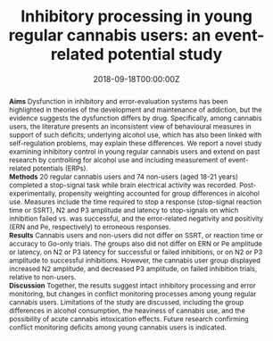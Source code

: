 ﻿---
title: "Inhibitory processing in young regular cannabis users: an event-related potential study"
authors:
- Janette L Smith
- author
- Jaimi M. Iredale
- Richard P Mattick
- Aneta Dimoska Di Marco
date: "2018-09-18T00:00:00Z"
publishDate: "2018-09-18T00:00:00Z"
doi: []
url_source: "https://ndarc.med.unsw.edu.au/sites/default/files/ndarc/resources/Inhibitory%20processing%20in%20young%20regular%20cannabis%20users.pdf"
abstract: "**Aims**
Dysfunction in inhibitory and error-evaluation systems has been highlighted in theories of the development and maintenance of addiction, but the evidence suggests the dysfunction differs by drug. Specifically, among cannabis users, the literature presents an inconsistent view of behavioural measures in support of such deficits; underlying alcohol use, which has also been linked with self-regulation problems, may explain these differences. We report a novel study examining inhibitory control in young regular cannabis users and extend on past research by controlling for alcohol use and including measurement of event-related potentials (ERPs).
<br>**Methods**
20 regular cannabis users and 74 non-users (aged 18-21 years) completed a stop-signal task while brain electrical activity was recorded. Post-experimentally, propensity weighting accounted for group differences in alcohol use. Measures include the time required to stop a response (stop-signal reaction time or SSRT), N2 and P3 amplitude and latency to stop-signals on which inhibition failed vs. was successful, and the error-related negativity and positivity (ERN and Pe, respectively) to erroneous responses.
<br>**Results**
Cannabis users and non-users did not differ on SSRT, or reaction time or accuracy to Go-only trials. The groups also did not differ on ERN or Pe amplitude or latency, on N2 or P3 latency for successful or failed inhibitions, or on N2 or P3 amplitude to successful inhibitions. However, the cannabis user group displayed increased N2 amplitude, and decreased P3 amplitude, on failed inhibition trials, relative to non-users.
<br>**Discussion**
Together, the results suggest intact inhibitory processing and error monitoring, but changes in conflict monitoring processes among young regular cannabis users. Limitations of the study are discussed, including the group differences in alcohol consumption, the heaviness of cannabis use, and the possibility of acute cannabis intoxication effects. Future research confirming conflict monitoring deficits among young cannabis users is indicated."
featured: false
image:
  caption: 'Image credit: [**Parkinsons News Today**]'
  focal_point: ""
  preview_only: false
projects: []
publication: 'NDARC Technical Report No. 67'
publication_short: ""
publication_types:
- "4"
summary: A neuropsychological report on inhibitory processing among regular cannabis users.
tags:
- Cannabis
- Neuropsychology
---
